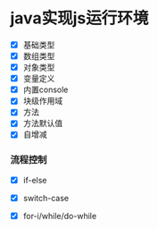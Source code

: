 # java实现js运行环境

- [x] 基础类型
- [x] 数组类型
- [x] 对象类型
- [x] 变量定义
- [x] 内置console
- [x] 块级作用域
- [x] 方法
- [x] 方法默认值
- [x] 自增减
### 流程控制
- [x] if-else
- [x] switch-case
- [x] for-i/while/do-while

